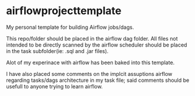 # airflowprojecttemplate
My personal template for building Airflow jobs/dags.

This repo/folder should be placed in the airflow dag folder. 
All files not intended to be directly scanned by the airflow scheduler should be placed in the task subfolder(ie: .sql and .jar files).

Alot of my experinace with airflow has been baked into this template.

I have also placed some comments on the implcit assuptions airflow regarding tasks/dags architecture in my task file; said comments should be usefull to anyone trying to learn airflow.
